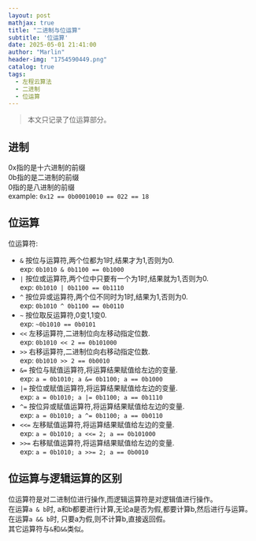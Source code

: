 ```yaml
---
layout: post
mathjax: true
title: "二进制与位运算"
subtitle: '位运算'
date: 2025-05-01 21:41:00
author: "Marlin"
header-img: "1754590449.png"
catalog: true
tags:
  - 左程云算法
  - 二进制
  - 位运算
---
```

> 本文只记录了位运算部分。

## 进制
0x指的是十六进制的前缀  
0b指的是二进制的前缀  
0指的是八进制的前缀  
example: `0x12 == 0b00010010 == 022 == 18`

## 位运算  
位运算符:  
- `&` 按位与运算符,两个位都为1时,结果才为1,否则为0.  
exp: `0b1010 & 0b1100 == 0b1000`  
- `|` 按位或运算符,两个位中只要有一个为1时,结果就为1,否则为0.  
exp: `0b1010 | 0b1100 == 0b1110`  
- `^` 按位异或运算符,两个位不同时为1时,结果为1,否则为0.  
exp: `0b1010 ^ 0b1100 == 0b0110`  
- `~` 按位取反运算符,0变1,1变0.  
exp: `~0b1010 == 0b0101`  
- `<<` 左移运算符,二进制位向左移动指定位数.  
exp: `0b1010 << 2 == 0b101000`  
- `>>` 右移运算符,二进制位向右移动指定位数.  
exp: `0b1010 >> 2 == 0b0010`  
- `&=` 按位与赋值运算符,将运算结果赋值给左边的变量.  
exp: `a = 0b1010; a &= 0b1100; a == 0b1000`  
- `|=` 按位或赋值运算符,将运算结果赋值给左边的变量.  
exp: `a = 0b1010; a |= 0b1100; a == 0b1110`  
- `^=` 按位异或赋值运算符,将运算结果赋值给左边的变量.  
exp: `a = 0b1010; a ^= 0b1100; a == 0b0110`  
- `<<=` 左移赋值运算符,将运算结果赋值给左边的变量.  
exp: `a = 0b1010; a <<= 2; a == 0b101000`  
- `>>=` 右移赋值运算符,将运算结果赋值给左边的变量.  
exp: `a = 0b1010; a >>= 2; a == 0b0010`  

## 位运算与逻辑运算的区别  
位运算符是对二进制位进行操作,而逻辑运算符是对逻辑值进行操作。  
在运算`a & b`时, a和b都要进行计算,无论a是否为假,都要计算b,然后进行与运算。  
在运算`a && b`时, 只要a为假,则不计算b,直接返回假。  
其它运算符与`&`和`&&`类似。  
